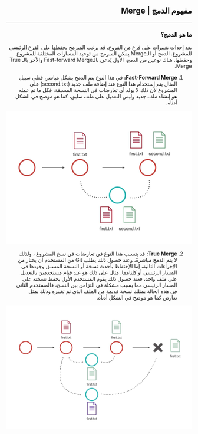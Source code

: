  <div dir=rtl>

## **مفهوم الدمج | Merge**

---
### **ما هو الدمج؟**
بعد إحداث تغييرات على فرع من الفروع، قد يرغب المبرمج بحفظها على الفرع الرئيسي للمشروع. الدمج أو الـMerge يمكن المبرمج من توحيد المسارات المختلفة للمشروع وحفظها. 
هناك نوعين من الدمج، الأول يُدعى بالـFast-forward Merge والأخر بالـ True Merge.
>
1. **Fast-Forward Merge:** في هذا النوع يتم الدمج بشكل مباشر، فعلى سبيل المثال يتم إستخدام هذا النوع عند إضافة ملف جديد (second.txt) على المشروع لأن ذلك لا يولد أي تعارضات في النسخة المسبقة، فكل ما تم عمله هو إنشاء ملف جديد وليس التعديل على ملف سابق، كما هو موضح في الشكل أدناه. 




<img src="ffm.png" alt="Fast-forward merge" width="520 px"/>


2. **True Merge:** قد يتسبب هذا النوع في تعارضات في نسخ المشروع ، ولذلك لا يتم الدمج مباشرةً، وعند حصول ذلك يطلب Git من المستخدم أن يختار من الإجراءات التالية، إما الإحتفاظ بأحدث نسخة أو النسخة المسبق وجودها في المسار الرئيسي أو كلتاهما. مثال على ذلك هو عند قيام مستخدمين بالتعديل على ملف واحد، فعند حصول ذلك يقوم المستخدم الأول بحفظ نسخته على المسار الرئيسي مما يسبب مشكلة في التزامن بين النسخ، فالمستخدم الثاني في هذه الحالة يمتلك نسخة قديمة من الملف الذي تم تغييره وذلك يمثل تعارض كما هو موضح في الشكل أدناه.

<img src="tm.png" alt="True merge" width="520 px"/>


</div>